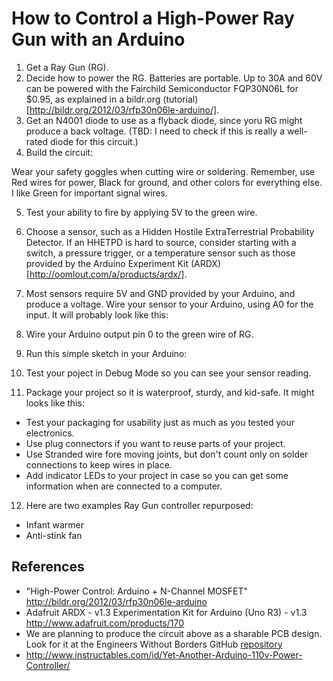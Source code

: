 # How to Control a High-Power Ray Gun with an Arduino

1. Get a Ray Gun (RG).
2. Decide how to power the RG. Batteries are portable. Up to 30A and 60V can be powered with the Fairchild Semiconductor
FQP30N06L for $0.95, as explained in a bildr.org (tutorial)[http://bildr.org/2012/03/rfp30n06le-arduino/].
3. Get an N4001 diode to use as a flyback diode, since yoru RG might produce a back voltage. (TBD: I need to check if this is really a well-rated diode for this circuit.)
4. Build the circuit:

Wear your safety goggles when cutting wire or soldering. Remember, use Red wires for power, Black for ground, and other colors for everything else. I like Green for important signal wires.

5. Test your ability to fire by applying 5V to the green wire.
6. Choose a sensor, such as a Hidden Hostile ExtraTerrestrial Probability Detector. If an HHETPD is hard to source,
consider starting with a switch, a pressure trigger, or a temperature sensor such as those provided by the Arduino
Experiment Kit (ARDX)[http://oomlout.com/a/products/ardx/].
7. Most sensors require 5V and GND provided by your Arduino, and produce a voltage. Wire your sensor to your Arduino,
using A0 for the input. It will probably look like this:

8. Wire your Arduino output pin 0 to the green wire of RG.
9. Run this simple sketch in your Arduino:

10. Test your poject in Debug Mode so you can see your sensor reading.

11. Package your project so it is waterproof, sturdy, and kid-safe. It might looks like this:

* Test your packaging for usability just as much as you tested your electronics.
* Use plug connectors if you want to reuse parts of your project.
* Use Stranded wire fore moving joints, but don't count only on solder connections to keep wires in place.
* Add indicator LEDs to your project in case so you can get some information when are connected to a computer.

12. Here are two examples Ray Gun controller repurposed:
* Infant warmer
* Anti-stink fan

## References

* "High-Power Control: Arduino + N-Channel MOSFET" http://bildr.org/2012/03/rfp30n06le-arduino
* Adafruit ARDX - v1.3 Experimentation Kit for Arduino (Uno R3) - v1.3 http://www.adafruit.com/products/170
* We are planning to produce the circuit above as a sharable PCB design. Look for it at the Engineers Without Borders GitHub 
[repository](https://github.com/PIFAH/EWB)
* http://www.instructables.com/id/Yet-Another-Arduino-110v-Power-Controller/
